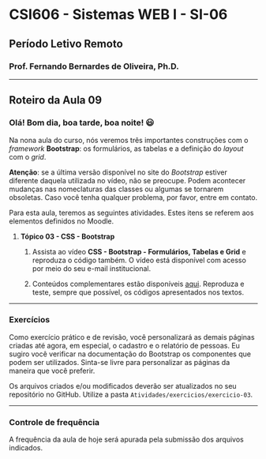 # CSI606 - Sistemas WEB I - SI-06
## Período Letivo Remoto
### Prof. Fernando Bernardes de Oliveira, Ph.D.

---

## Roteiro da Aula 09

### Olá! Bom dia, boa tarde, boa noite! :smiley:

Na nona aula do curso, nós veremos três importantes construções com o *framework* **Bootstrap**: os formulários, as tabelas e a definição do *layout* com o *grid*.

**Atenção**: se a última versão disponível no site do *Bootstrap* estiver diferente daquela utilizada no vídeo, não se preocupe. Podem acontecer mudanças nas nomeclaturas das classes ou algumas se tornarem obsoletas. Caso você tenha qualquer problema, por favor, entre em contato.

Para esta aula, teremos as seguintes atividades. Estes itens se referem aos elementos definidos no Moodle.

1.  **Tópico 03 - CSS - Bootstrap**

    1.  Assista ao vídeo **CSS - Bootstrap - Formulários, Tabelas e Grid** e reproduza o código também. O vídeo está disponível com acesso por meio do seu e-mail institucional.

    2.  Conteúdos complementares estão disponíveis [aqui](../Lectures/css.md#frameworks). Reproduza e teste, sempre que possível, os códigos apresentados nos textos.

---

### Exercícios

Como exercício prático e de revisão, você personalizará as demais páginas criadas até agora, em especial, o cadastro e o relatório de pessoas. Eu sugiro você verificar na documentação do Bootstrap os componentes que podem ser utilizados. Sinta-se livre para personalizar as páginas da maneira que você preferir.

Os arquivos criados e/ou modificados deverão ser atualizados no seu repositório no GitHub. Utilize a pasta `Atividades/exercicios/exercicio-03`.

--- 

### Controle de frequência

A frequência da aula de hoje será apurada pela submissão dos arquivos indicados.  
